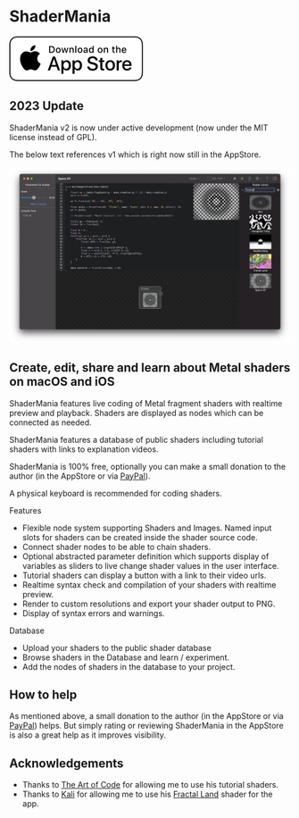 # ShaderMania

[![AppStore](images/appstore.svg)](https://apps.apple.com/us/app/shadermania/id1541065830)

## 2023 Update

ShaderMania v2 is now under active development (now under the MIT license instead of GPL).

The below text references v1 which is right now still in the AppStore.

![screenshot](images/screen.png)

## Create, edit, share and learn about Metal shaders on macOS and iOS

ShaderMania features live coding of Metal fragment shaders with realtime preview and playback. Shaders are displayed as nodes which can be connected as needed.

ShaderMania features a database of public shaders including tutorial shaders with links to explanation videos.

ShaderMania is 100% free, optionally you can make a small donation to the author (in the AppStore or via [PayPal](https://paypal.me/markusmoenig)).

A physical keyboard is recommended for coding shaders.

Features

* Flexible node system supporting Shaders and Images. Named input slots for shaders can be created inside the shader source code.
* Connect shader nodes to be able to chain shaders.
* Optional abstracted parameter definition which supports display of variables as sliders to live change shader values in the user interface.
* Tutorial shaders can display a button with a link to their video urls.
* Realtime syntax check and compilation of your shaders with realtime preview.
* Render to custom resolutions and export your shader output to PNG.
* Display of syntax errors and warnings.

Database

* Upload your shaders to the public shader database
* Browse shaders in the Database and learn / experiment.
* Add the nodes of shaders in the database to your project.

## How to help

As mentioned above, a small donation to the author (in the AppStore or via [PayPal](https://paypal.me/markusmoenig)) helps. But simply rating or reviewing ShaderMania in the AppStore is also a great help as it improves visibility.

## Acknowledgements

* Thanks to [The Art of Code](https://www.youtube.com/channel/UCcAlTqd9zID6aNX3TzwxJXg) for allowing me to use his tutorial shaders.
* Thanks to [Kali](https://www.shadertoy.com/user/Kali) for allowing me to use his [Fractal Land](https://www.shadertoy.com/view/XsBXWt) shader for the app.

